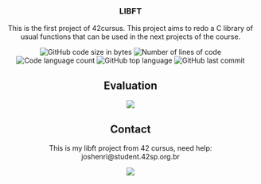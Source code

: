 
<h3 align="center">
  LIBFT
</h3>
<p align="center">
  This is the first project of 42cursus. This project aims to redo a C library of usual functions that can be used in the next projects of the course.
</p>

<p align="center">
	<img alt="GitHub code size in bytes" src="https://img.shields.io/github/languages/code-size/josuehsilva/42-libft?color=blueviolet" />
	<img alt="Number of lines of code" src="https://img.shields.io/tokei/lines/github/josuehsilva/42-libft?color=blueviolet" />
	<img alt="Code language count" src="https://img.shields.io/github/languages/count/josuehsilva/42-libft?color=blue" />
	<img alt="GitHub top language" src="https://img.shields.io/github/languages/top/josuehsilva/42-libft?color=blue" />
	<img alt="GitHub last commit" src="https://img.shields.io/github/last-commit/josuehsilva/42-libft?color=brightgreen" />
</p>

<h2 align="center">
  Evaluation
</h2>
<p align="center">
  <img src="https://badge42.herokuapp.com/api/project/joshenri/Libft"/>
</p>

<h2 align="center">
  Contact
</h2>
<p align="center">
  This is my libft project from 42 cursus, need help: joshenri@student.42sp.org.br
</p>
<p align="center">
  <img src="https://badge42.herokuapp.com/api/stats/joshenri?privacyEmail=true?darkmode=true&cursus=42cursus"/>
</p>
